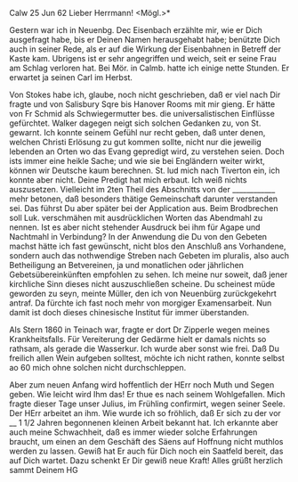  Calw 25 Jun 62
Lieber Herrmann! <Mögl.>*

Gestern war ich in Neuenbg. Dec Eisenbach erzählte mir, wie er Dich ausgefragt habe, bis er Deinen Namen herausgehabt habe; benützte Dich auch in seiner Rede, als er auf die Wirkung der Eisenbahnen in Betreff der Kaste kam. Ubrigens ist er sehr angegriffen und weich, seit er seine Frau am Schlag verloren hat. Bei Mör. in Calmb. hatte ich einige nette Stunden. Er erwartet ja seinen Carl im Herbst.

Von Stokes habe ich, glaube, noch nicht geschrieben, daß er viel nach Dir fragte und von Salisbury Sqre bis Hanover Rooms mit mir gieng. Er hätte von Fr Schmid als Schwiegermutter bes. die universalistischen Einflüsse gefürchtet. Walker dagegen neigt sich solchen Gedanken zu, von St. gewarnt. Ich konnte seinem Gefühl nur recht geben, daß unter denen, welchen Christi Erlösung zu gut kommen sollte, nicht nur die jeweilig lebenden an Orten wo das Evang gepredigt wird, zu verstehen seien. Doch ists immer eine heikle Sache; und wie sie bei Engländern weiter wirkt, können wir Deutsche kaum berechnen. St. lud mich nach Tiverton ein, ich konnte aber nicht. 
Deine Predigt hat mich erbaut. Ich weiß nichts auszusetzen. Vielleicht im 2ten Theil des Abschnitts von der ____________ mehr betonen, daß besonders thätige Gemeinschaft darunter verstanden sei. Das führst Du aber später bei der Application aus. Beim Brodbrechen soll Luk. verschmähen mit ausdrücklichen Worten das Abendmahl zu nennen. Ist es aber nicht stehender Ausdruck bei ihm für Agape und Nachtmahl in Verbindung? In der Anwendung die Du von den Gebeten machst hätte ich fast gewünscht, nicht blos den Anschluß ans Vorhandene, sondern auch das nothwendige Streben nach Gebeten im pluralis, also auch Betheiligung an Betvereinen, ja und monatlichen oder jährlichen Gebetsübereinkünften empfohlen zu sehen. Ich meine nur soweit, daß jener kirchliche Sinn dieses nicht auszuschließen scheine. Du scheinest müde geworden zu seyn, meinte Müller, den ich von Neuenbürg zurückgekehrt antraf. Da fürchte ich fast noch mehr von morgiger Examensarbeit. Nun damit ist doch dieses chinesische Institut für immer überstanden.

Als Stern 1860 in Teinach war, fragte er dort Dr Zipperle wegen meines Krankheitsfalls. Für Vereiterung der Gedärme hielt er damals nichts so rathsam, als gerade die Wasserkur. Ich wurde aber sonst wie frei. Daß Du freilich allen Wein aufgeben solltest, möchte ich nicht rathen, konnte selbst ao 60 mich ohne solchen nicht durchschleppen.

Aber zum neuen Anfang wird hoffentlich der HErr noch Muth und Segen geben. Wie leicht wird Ihm das! Er thue es nach seinem Wohlgefallen. Mich fragte dieser Tage unser Julius, im Frühling confirmirt, wegen seiner Seele. Der HErr arbeitet an ihm. Wie wurde ich so fröhlich, daß Er sich zu der vor __ 1 1/2 Jahren begonnenen kleinen Arbeit bekannt hat. Ich erkannte aber auch meine Schwachheit, daß es immer wieder solche Erfahrungen braucht, um einen an dem Geschäft des Säens auf Hoffnung nicht muthlos werden zu lassen. Gewiß hat Er auch für Dich noch ein Saatfeld bereit, das auf Dich wartet. Dazu schenkt Er Dir gewiß neue Kraft! Alles grüßt
 herzlich sammt Deinem HG
